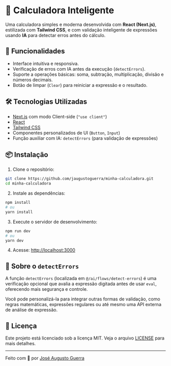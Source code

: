 # 🧮 Calculadora Inteligente

Uma calculadora simples e moderna desenvolvida com **React (Next.js)**, estilizada com **Tailwind CSS**, e com validação inteligente de expressões usando **IA** para detectar erros antes do cálculo.

## 🚀 Funcionalidades

- Interface intuitiva e responsiva.
- Verificação de erros com IA antes da execução (`detectErrors`).
- Suporte a operações básicas: soma, subtração, multiplicação, divisão e números decimais.
- Botão de limpar (`Clear`) para reiniciar a expressão e o resultado.

## 🛠️ Tecnologias Utilizadas

- [Next.js](https://nextjs.org/) com modo Client-side (`"use client"`)
- [React](https://reactjs.org/)
- [Tailwind CSS](https://tailwindcss.com/)
- Componentes personalizados de UI (`Button`, `Input`)
- Função auxiliar com IA: `detectErrors` (para validação de expressões)

## 📦 Instalação

1. Clone o repositório:

```bash
git clone https://github.com/jaugustoguerra/minha-calculadora.git
cd minha-calculadora
```

2. Instale as dependências:

```bash
npm install
# ou
yarn install
```

3. Execute o servidor de desenvolvimento:

```bash
npm run dev
# ou
yarn dev
```

4. Acesse: [http://localhost:3000](http://localhost:3000)

## 🧠 Sobre o `detectErrors`

A função `detectErrors` (localizada em `@/ai/flows/detect-errors`) é uma verificação opcional que avalia a expressão digitada antes de usar `eval`, oferecendo mais segurança e controle.

Você pode personalizá-la para integrar outras formas de validação, como regras matemáticas, expressões regulares ou até mesmo uma API externa de análise de expressão.


## 📄 Licença

Este projeto está licenciado sob a licença MIT. Veja o arquivo [LICENSE](https://github.com/jaugustoguerra/minha-calculadora/blob/master/LICENCE) para mais detalhes.

---

Feito com 💙 por [José Augusto Guerra](https://github.com/jaugustoguerra)
```
